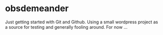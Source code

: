 # obsdemeander
Just getting started with Git and Github. Using a small wordpress project as a source for testing and generally fooling around. For now ...
